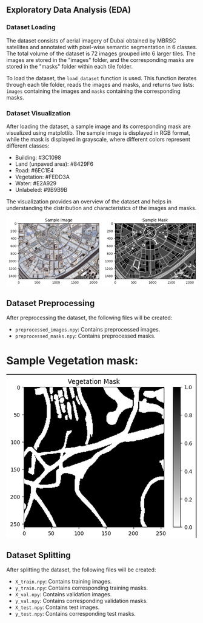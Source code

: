 ## Exploratory Data Analysis (EDA)

### Dataset Loading

The dataset consists of aerial imagery of Dubai obtained by MBRSC satellites and annotated with pixel-wise semantic segmentation in 6 classes. The total volume of the dataset is 72 images grouped into 6 larger tiles. The images are stored in the "images" folder, and the corresponding masks are stored in the "masks" folder within each tile folder.

To load the dataset, the `load_dataset` function is used. This function iterates through each tile folder, reads the images and masks, and returns two lists: `images` containing the images and `masks` containing the corresponding masks.

### Dataset Visualization

After loading the dataset, a sample image and its corresponding mask are visualized using matplotlib. The sample image is displayed in RGB format, while the mask is displayed in grayscale, where different colors represent different classes:

- Building: #3C1098
- Land (unpaved area): #8429F6
- Road: #6EC1E4
- Vegetation: #FEDD3A
- Water: #E2A929
- Unlabeled: #9B9B9B

The visualization provides an overview of the dataset and helps in understanding the distribution and characteristics of the images and masks.

![Example Image](Photos/from_eda.png)

## Dataset Preprocessing

After preprocessing the dataset, the following files will be created:

- `preprocessed_images.npy`: Contains preprocessed images.
- `preprocessed_masks.npy`: Contains preprocessed masks.

# Sample Vegetation mask:

![Example Image](Photos/veg_mask.png)

## Dataset Splitting

After splitting the dataset, the following files will be created:

- `X_train.npy`: Contains training images.
- `y_train.npy`: Contains corresponding training masks.
- `X_val.npy`: Contains validation images.
- `y_val.npy`: Contains corresponding validation masks.
- `X_test.npy`: Contains test images.
- `y_test.npy`: Contains corresponding test masks.
